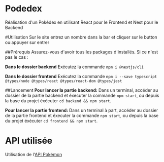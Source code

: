 # Podedex
Réalisation d'un Pokédex en utilisant React pour le Frontend et Nest pour le Backend

#Utilisation
Sur le site entrez un nombre dans la bar et cliquer sur le button ou appuyer sur entrer

##Prérequis
Assurez-vous d'avoir tous les packages d'installés. Si ce n'est pas le cas :

**Dans le dossier backend**
Exécutez la commande `npm i @nestjs/cli`

**Dans le dossier frontend**
Exécutez la commande `npm i --save typescript @types/node @types/react @types/react-dom @types/jest`

##Lancement
**Pour lancer la partie backend:**
Dans un terminal, accéder au dossier de la partie backend et éxecuter la commande `npm start`, ou depuis la base du projet éxécuter `cd backend && npm start`.

**Pour lancer la partie frontend:**
Dans un terminal à part, accéder au dossier de la partie frontend et éxecuter la commande `npm start`, ou depuis la base du projet éxécuter `cd frontend && npm start`.

# API utilisée
Utilisation de l'[API Pokémon](https://pokeapi.co/docs/v2)